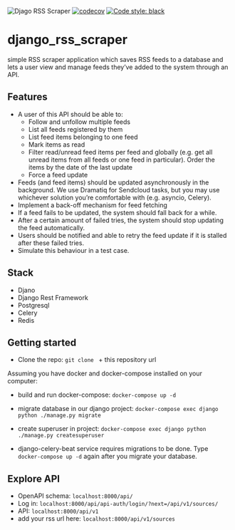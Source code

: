 ![Djago RSS Scraper](https://github.com/ruteckimikolaj/django-rss-scraper/workflows/Djago%20RSS%20Scraper/badge.svg?event=push) [![codecov](https://codecov.io/gh/ruteckimikolaj/django-rss-scraper/branch/master/graph/badge.svg?token=Gp1I5e7oWQ)](undefined) [![Code style: black](https://img.shields.io/badge/code%20style-black-000000.svg?token=Gp1I5e7oWQ)](https://github.com/psf/black)

# django_rss_scraper
 simple RSS scraper application which saves RSS feeds to a database and lets a user view and manage feeds they’ve added to the system through an API.

## Features

- A user of this API should be able to:
    - Follow and unfollow multiple feeds
    - List all feeds registered by them
    - List feed items belonging to one feed
    - Mark items as read
    - Filter read/unread feed items per feed and globally (e.g. get all unread items from all feeds or one feed in particular). Order the items by the date of the last update
    - Force a feed update
- Feeds (and feed items) should be updated asynchronously in the background. We use Dramatiq for Sendcloud tasks, but you may use whichever solution you’re comfortable with (e.g. asyncio, Celery).
- Implement a back-off mechanism for feed fetching
- If a feed fails to be updated, the system should fall back for a while.
- After a certain amount of failed tries, the system should stop updating the feed automatically.
- Users should be notified and able to retry the feed update if it is stalled after these failed tries.
- Simulate this behaviour in a test case.



## Stack

- Djano
- Django Rest Framework
- Postgresql
- Celery
- Redis

## Getting started

- Clone the repo: `git clone ` + this repository url

Assuming you have docker and docker-compose installed on your computer:

- build and run docker-compose: `docker-compose up -d`


- migrate database in our django project: `docker-compose exec django python ./manage.py migrate`


- create superuser in project: `docker-compose exec django python ./manage.py createsuperuser`


- django-celery-beat service requires migrations to be done.
Type `docker-compose up -d` again after you migrate your database.

## Explore API
- OpenAPI schema: `localhost:8000/api/`
- Log in: `localhost:8000/api/api-auth/login/?next=/api/v1/sources/`
- API: `localhost:8000/api/v1`
- add your rss url here: `localhost:8000/api/v1/sources`

